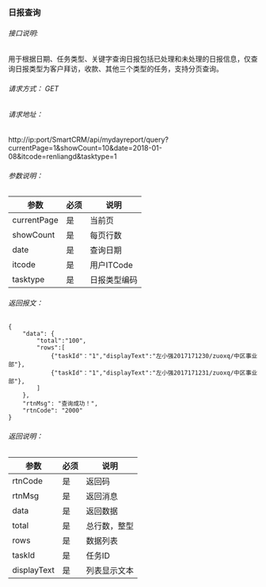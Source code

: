### 日报查询

###### 接口说明:
用于根据日期、任务类型、关键字查询日报包括已处理和未处理的日报信息，仅查询日报类型为客户拜访，收款、其他三个类型的任务，支持分页查询。

###### 请求方式： GET

###### 请求地址： 

http://ip:port/SmartCRM/api/mydayreport/query?currentPage=1&showCount=10&date=2018-01-08&itcode=renliangd&tasktype=1

###### 参数说明：

参数 | 必须 | 说明
---|---|---
currentPage | 是 | 当前页
showCount | 是 | 每页行数
date | 是 | 查询日期
itcode | 是 | 用户ITCode
tasktype | 是 | 日报类型编码

###### 返回报文：

```
{
    "data": {
        "total":"100",
        "rows":[
            {"taskId"："1","displayText":"左小强2017171230/zuoxq/中区事业部"},
            {"taskId"："1","displayText":"左小强2017171231/zuoxq/中区事业部"},
        ]
    },
    "rtnMsg": "查询成功！",
    "rtnCode": "2000"
}
```

###### 返回说明：

参数 | 必须 | 说明
---|---|---
rtnCode | 是 | 返回码
rtnMsg | 是 | 返回消息
data | 是 | 返回数据
total | 是 | 总行数，整型
rows | 是 | 数据列表
taskId | 是 | 任务ID
displayText | 是 | 列表显示文本
